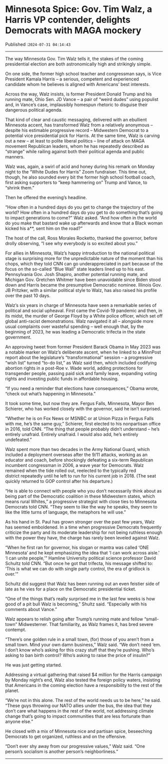 # Minnesota Spice: Gov. Tim Walz, a Harris VP contender, delights Democrats with MAGA mockery

Published :`2024-07-31 04:14:43`

---

The way Minnesota Gov. Tim Walz tells it, the stakes of the coming presidential election are both astronomically high and strikingly simple.

On one side, the former high school teacher and congressman says, is Vice President Kamala Harris – a serious, competent and experienced candidate whom he believes is aligned with Americans’ best interests.

Across the way, Walz insists, is former President Donald Trump and his running mate, Ohio Sen. JD Vance – a pair of “weird dudes” using populist and, in Vance’s case, implausibly homespun rhetoric to disguise their dangerous political agenda.

That kind of clear and caustic messaging, delivered with an ebullient Minnesota accent, has transformed Walz from a relatively anonymous – despite his estimable progressive record – Midwestern Democrat to a potential vice presidential pick for Harris. At the same time, Walz is carving out a new – at least to polite liberal politics – line of attack on MAGA movement Republican leaders, whom he has repeatedly described as “strange” while railing against both their political agenda and public manners.

Walz was, again, a swirl of acid and honey during his remark on Monday night to the “White Dudes for Harris” Zoom fundraiser. This time out, though, he also sounded every bit the former high school football coach, first asking supporters to “keep hammering on” Trump and Vance, to “shrink them.”

Then he offered the evening’s headline.

“How often in a hundred days do you get to change the trajectory of the world? How often in a hundred days do you get to do something that’s going to impact generations to come?” Walz asked. “And how often in the world do you make that bastard wake up afterwards and know that a Black woman kicked his a**, sent him on the road?”

The host of the call, Ross Morales Rocketto, thanked the governor, before drolly observing, “I see why everybody is so excited about you.”

For allies in Minnesota, Walz’s happy introduction to the national political stage is surprising more for the unpredictable nature of the moment than his chops, which they told CNN can go underappreciated in part because of the focus on the so-called “Blue Wall” state leaders lined up to his east. Pennsylvania Gov. Josh Shapiro, another potential running mate, and Michigan Gov. Gretchen Whitmer have been unavoidable since Biden stood down and Harris became the presumptive Democratic nominee. Illinois Gov. JB Pritzker, with a similar political style to Walz, has also raised his profile over the past 10 days.

Walz’s six years in charge of Minnesota have seen a remarkable series of political and social upheaval. First came the Covid-19 pandemic and then, in its midst, the murder of George Floyd by a White police officer, which set off global anti-racist demonstrations. Walz navigated it all – alongside more usual complaints over wasteful spending – well enough that, by the beginning of 2023, he was leading a Democratic trifecta in the state government.

An approving tweet from former President Barack Obama in May 2023 was a notable marker on Walz’s deliberate ascent, when he linked to a MinnPost report about the legislature’s “transformational” session – a progressive “wish list” turned “to-do list,” as Walz said then, which included codifying abortion rights in a post-Roe v. Wade world, adding protections for transgender people, passing paid sick and family leave, expanding voting rights and investing public funds in affordable housing.

“If you need a reminder that elections have consequences,” Obama wrote, “check out what’s happening in Minnesota.”

It took some time, but now they are. Fergus Falls, Minnesota, Mayor Ben Schierer, who has worked closely with the governor, said he isn’t surprised.

“Whether he is on Fox News or MSNBC or at Union Pizza in Fergus Falls with me, he’s the same guy,” Schierer, first elected to his nonpartisan office in 2016, told CNN. “The thing that people probably didn’t understand – he’s entirely unafraid. Entirely unafraid. I would also add, he’s entirely undefeated.”

Walz spent more than two decades in the Army National Guard, which included a deployment overseas after the 9/11 attacks, working as an educator and coach, before shockingly defeating a six-term Republican incumbent congressman in 2006, a wave year for Democrats. Walz remained when the tide rolled out, reelected to the typically red district repeatedly until he left to run for his current job in 2018. (The seat quickly returned to GOP control after his departure.)

“He is able to connect with people who you don’t necessarily think about as being part of the Democratic coalition in these Midwestern states, which means rural Whites,” a progressive strategist with close ties to Minnesota Democrats told CNN. “They seem to like the way he speaks, they seem to like the little turns of language, the metaphors he will use.”

As his hand in St. Paul has grown stronger over the past few years, Walz has seemed emboldened. In a time when progressive Democrats frequently criticize the party and its moderate leadership for not being ruthless enough with the power they have, the charge has rarely been leveled against Walz.

“When he first ran for governor, his slogan or mantra was called ‘ONE Minnesota’ and he kept emphasizing the idea that ‘I can work across aisle.’ ‘I can unite people,’” Hamline University political science professor David Schultz told CNN. “But once he got that trifecta, his message shifted to: ‘This is what we can do with single party control, the era of gridlock is over.’”

Schultz did suggest that Walz has been running out an even feistier side of late as he vies for a place on the Democratic presidential ticket.

“One of the things that’s really surprised me in the last few weeks is how good of a pit bull Walz is becoming,” Shultz said. “Especially with his comments about Vance.”

Walz appears to relish going after Trump’s running mate and fellow “small-town” Midwesterner. That familiarity, as Walz frames it, has bred severe contempt.

“There’s one golden rule in a small town, (for) those of you aren’t from a small town. Mind your own damn business,” Walz said. “We don’t need ‘em. I don’t know who’s asking for this crazy stuff that they’re pushing. Who’s asking to ban birth control? Who’s asking to raise the price of insulin?”

He was just getting started.

Addressing a virtual gathering that raised $4 million for the Harris campaign by Monday night’s end, Walz also tested the foreign policy waters, insisting that Americans in the coming election have a responsibility to the rest of the planet.

“We’re not in this alone. The rest of the world needs us to be here,” he said. “These guys throwing our NATO allies under the bus, the idea that they don’t care what happens in the rest of the world, not addressing climate change that’s going to impact communities that are less fortunate than anyone else.”

He closed with a mix of Minnesota nice and partisan spice, beseeching Democrats to get organized, ruthless and on the offensive.

“Don’t ever shy away from our progressive values,” Walz said. “One person’s socialism is another person’s neighborliness.”

---

